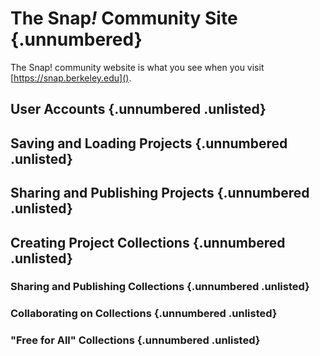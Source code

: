 # The Snap<em>!</em> Community Site {.unnumbered}

The Snap! community website is what you see when you visit [https://snap.berkeley.edu]().

## User Accounts {.unnumbered .unlisted}

## Saving and Loading Projects {.unnumbered .unlisted}

## Sharing and Publishing Projects {.unnumbered .unlisted}

## Creating Project Collections {.unnumbered .unlisted}

### Sharing and Publishing Collections {.unnumbered .unlisted}

### Collaborating on Collections {.unnumbered .unlisted}

### "Free for All" Collections {.unnumbered .unlisted}
